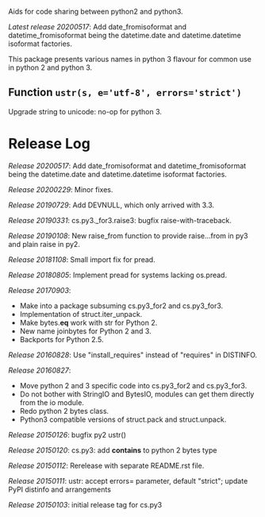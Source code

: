 Aids for code sharing between python2 and python3.

*Latest release 20200517*:
Add date_fromisoformat and datetime_fromisoformat being the datetime.date and datetime.datetime isoformat factories.

This package presents various names in python 3 flavour for common use in
python 2 and python 3.

## Function `ustr(s, e='utf-8', errors='strict')`

Upgrade string to unicode: no-op for python 3.

# Release Log



*Release 20200517*:
Add date_fromisoformat and datetime_fromisoformat being the datetime.date and datetime.datetime isoformat factories.

*Release 20200229*:
Minor fixes.

*Release 20190729*:
Add DEVNULL, which only arrived with 3.3.

*Release 20190331*:
cs.py3._for3.raise3: bugfix raise-with-traceback.

*Release 20190108*:
New raise_from function to provide raise...from in py3 and plain raise in py2.

*Release 20181108*:
Small import fix for pread.

*Release 20180805*:
Implement pread for systems lacking os.pread.

*Release 20170903*:
* Make into a package subsuming cs.py3_for2 and cs.py3_for3.
* Implementation of struct.iter_unpack.
* Make bytes.__eq__ work with str for Python 2.
* New name joinbytes for Python 2 and 3.
* Backports for Python 2.5.

*Release 20160828*:
Use "install_requires" instead of "requires" in DISTINFO.

*Release 20160827*:
* Move python 2 and 3 specific code into cs.py3_for2 and cs.py3_for3.
* Do not bother with StringIO and BytesIO, modules can get them directly from the io module.
* Redo python 2 bytes class.
* Python3 compatible versions of struct.pack and struct.unpack.

*Release 20150126*:
bugfix py2 ustr()

*Release 20150120*:
cs.py3: add __contains__ to python 2 bytes type

*Release 20150112*:
Rerelease with separate README.rst file.

*Release 20150111*:
ustr: accept errors= parameter, default "strict"; update PyPI distinfo and arrangements

*Release 20150103*:
initial release tag for cs.py3
